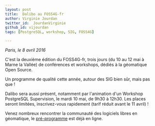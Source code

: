 ```yaml
---
layout: post
title:  Dalibo au FOSS4G-fr
author: Virginie Jourdan
twitter_id:  JourdanVirginie   
github_id: vijourdan
tags: [PostgreSQL, workshop, SIG, FOSS4G]

---
```

*Paris, le 8 avril 2016*

C'est la deuxième édition du FOSS4G-fr, trois jours (du 10 au 12 mai à Marne la Vallée) de conférences et workshops, dédiés à la géomatique Open Source.


<!--MORE-->

Un programme de qualité cette année, autour des SIG bien sûr, mais pas que !

Dalibo sera aussi présent, notamment par l'animation d'un Workshop PostgreSQL Supervision, le mardi 10 mai, de 9h30 à 12h30.
Les places seront limitées, inscrivez-vous rapidement (tarif réduit avant le 11 avril) !

Venez nombreux rencontrer la communauté des logiciels libres en géomatique, le [pré-programme](http://osgeo.asso.fr/foss4gfr-2016/programme.html) est déjà en ligne.
